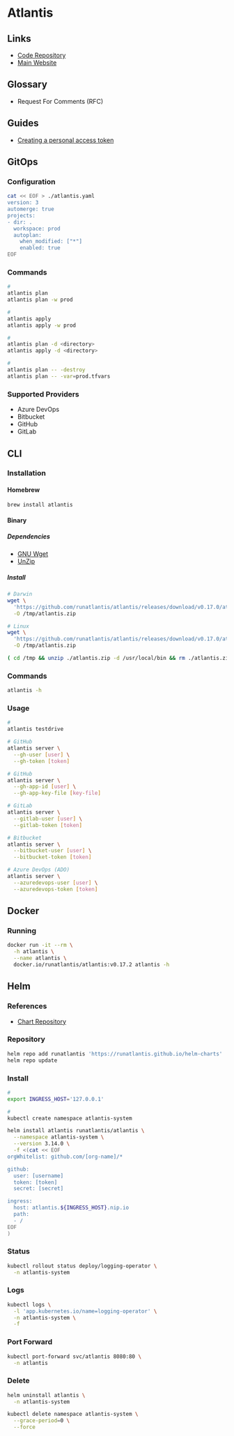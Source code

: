 # Atlantis

<!--
https://github.com/runatlantis/helm-charts

tfstate war

Terragrunt
-->

## Links

- [Code Repository](https://github.com/runatlantis/atlantis)
- [Main Website](https://runatlantis.io/)

## Glossary

- Request For Comments (RFC)

## Guides

- [Creating a personal access token](https://docs.github.com/en/github/authenticating-to-github/keeping-your-account-and-data-secure/creating-a-personal-access-token#creating-a-token)

<!-- ##

- GitOps Automation for Terraform
- Pull Request Oriented
- Workflow Creation
- Plan/Apply Automation by Approval -->

<!-- ##

- Go Binary or Docker Image
- Multi-cloud
- Multi-providers
- Webhooks
- YAML Oriented
- Integration Hooks (Custom) -->

<!-- ##

- AWS
- GCP
- OCI
- New Relic -->

## GitOps

### Configuration

```sh
cat << EOF > ./atlantis.yaml
version: 3
automerge: true
projects:
- dir: .
  workspace: prod
  autoplan:
    when_modified: ["*"]
    enabled: true
EOF
```

### Commands

```sh
#
atlantis plan
atlantis plan -w prod

#
atlantis apply
atlantis apply -w prod

#
atlantis plan -d <directory>
atlantis apply -d <directory>

#
atlantis plan -- -destroy
atlantis plan -- -var=prod.tfvars
```

### Supported Providers

- Azure DevOps
- Bitbucket
- GitHub
- GitLab

<!-- ## Docker

###

https://github.com/msfidelis/atlantis-aws/tree/master/github

```sh
docker.io/runatlantis/atlantis:v0.17.0

EXPOSE 4141
``` -->

## CLI

### Installation

#### Homebrew

```sh
brew install atlantis
```

#### Binary

##### Dependencies

- [GNU Wget](/gnu-wget.md)
- [UnZip](/unzip.md)

##### Install

```sh
# Darwin
wget \
  'https://github.com/runatlantis/atlantis/releases/download/v0.17.0/atlantis_darwin_amd64.zip' \
  -O /tmp/atlantis.zip

# Linux
wget \
  'https://github.com/runatlantis/atlantis/releases/download/v0.17.0/atlantis_linux_amd64.zip' \
  -O /tmp/atlantis.zip

( cd /tmp && unzip ./atlantis.zip -d /usr/local/bin && rm ./atlantis.zip )
```

### Commands

```sh
atlantis -h
```

### Usage

```sh
#
atlantis testdrive

# GitHub
atlantis server \
  --gh-user [user] \
  --gh-token [token]

# GitHub
atlantis server \
  --gh-app-id [user] \
  --gh-app-key-file [key-file]

# GitLab
atlantis server \
  --gitlab-user [user] \
  --gitlab-token [token]

# Bitbucket
atlantis server \
  --bitbucket-user [user] \
  --bitbucket-token [token]

# Azure DevOps (ADO)
atlantis server \
  --azuredevops-user [user] \
  --azuredevops-token [token]
```

## Docker

### Running

```sh
docker run -it --rm \
  -h atlantis \
  --name atlantis \
  docker.io/runatlantis/atlantis:v0.17.2 atlantis -h
```

## Helm

### References

- [Chart Repository](https://github.com/runatlantis/helm-charts/tree/main/charts/atlantis)

### Repository

```sh
helm repo add runatlantis 'https://runatlantis.github.io/helm-charts'
helm repo update
```

### Install

```sh
#
export INGRESS_HOST='127.0.0.1'

#
kubectl create namespace atlantis-system
```

```sh
helm install atlantis runatlantis/atlantis \
  --namespace atlantis-system \
  --version 3.14.0 \
  -f <(cat << EOF
orgWhitelist: github.com/[org-name]/*

github:
  user: [username]
  token: [token]
  secret: [secret]

ingress:
  host: atlantis.${INGRESS_HOST}.nip.io
  path:
  - /
EOF
)
```

### Status

```sh
kubectl rollout status deploy/logging-operator \
  -n atlantis-system
```

### Logs

```sh
kubectl logs \
  -l 'app.kubernetes.io/name=logging-operator' \
  -n atlantis-system \
  -f
```

### Port Forward

```sh
kubectl port-forward svc/atlantis 8080:80 \
  -n atlantis
```

<!--
http://atlantis.${INGRESS_HOST}.nip.io/events
-->

### Delete

```sh
helm uninstall atlantis \
  -n atlantis-system

kubectl delete namespace atlantis-system \
  --grace-period=0 \
  --force
```
